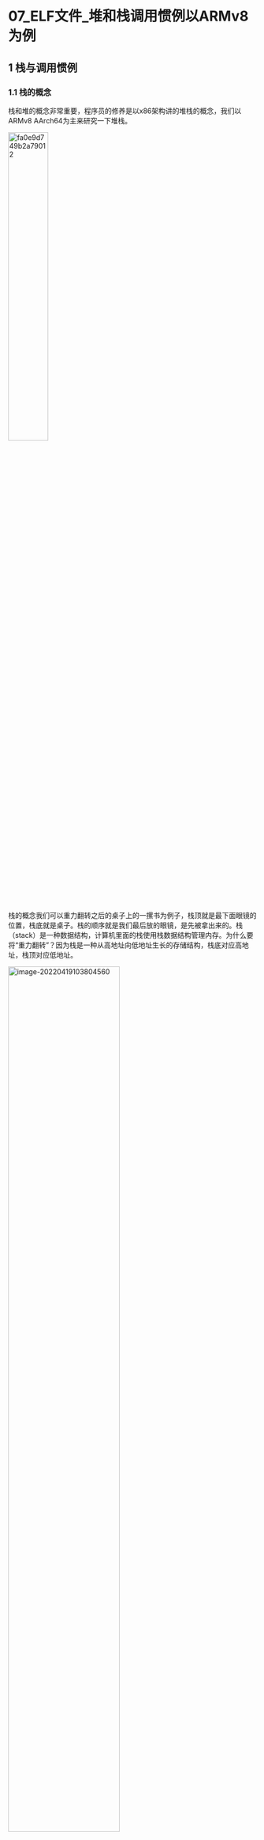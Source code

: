 # 07_ELF文件_堆和栈调用惯例以ARMv8为例

## 1 栈与调用惯例

### 1.1 栈的概念

栈和堆的概念非常重要，程序员的修养是以x86架构讲的堆栈的概念，我们以ARMv8 AArch64为主来研究一下堆栈。

<img src="https://raw.githubusercontent.com/carloscn/images/main/typorafa0e9d749b2a79012.png" alt="fa0e9d749b2a79012" width="40%" />

栈的概念我们可以重力翻转之后的桌子上的一摞书为例子，栈顶就是最下面眼镜的位置，栈底就是桌子。栈的顺序就是我们最后放的眼镜，是先被拿出来的。栈（stack）是一种数据结构，计算机里面的栈使用栈数据结构管理内存。为什么要将“重力翻转”？因为栈是一种从高地址向低地址生长的存储结构，栈底对应高地址，栈顶对应低地址。

<img src="https://raw.githubusercontent.com/carloscn/images/main/typoraimage-20220419103804560.png" alt="image-20220419103804560" width="67%" />

这里的SP被称为“堆栈帧（Stack Frame）”或者“活动记录（Activate Record）”。堆栈帧会保存以下记录：

* 函数返回地址和参数，如果传递参数≤8个，那么使用X0~X7通用寄存器来传递，当参数多于8个，需要使用栈来传递参数。
* 临时变量，例如局部变量
* 保存上下文

### 1.2 不同架构出栈和入栈

**入栈过程：**

<img src="https://raw.githubusercontent.com/carloscn/images/main/typoratelegram-cloud-photo-size-5-6266933850319990826-y.jpg" alt="telegram-cloud-photo-size-5-6266933850319990826-y" width="80%" />

A32指令集提供了PUSH和POP指令来实现入栈和出栈[^1]，但是A64指令集已经去掉了PUSH和POP指令，只需要复用stp和ldp指令就可以实现入栈和出栈[^2]。

For example:

```assembly
// Broken AArch64 implementation of `push {x1}; push {x0};`.
  str   x1, [sp, #-8]!  // This works, but leaves `sp` with 8-byte alignment ...
  str   x0, [sp, #-8]!  // ... so the second `str` will fail.
```

In this particular case, the stores could be combined:

```assembly
// AArch64 implementation of `push {x0, x1}`.
  stp   x0, x1, [sp, #-16]!
```

However, in a simple compiler, it is not always easy to combine instructions in that way.

If you're handling `w` registers, the problem will be even more apparent: these have to be pushed in sets of four to maintain stack pointer alignment, and since this isn't possible in a single instruction, the code can become difficult to follow. This is what [VIXL](https://github.com/armvixl/vixl/blob/330dc71/src/a64/macro-assembler-a64.cc#L1255) generates, for example:

```assembly
// AArch64 implementation of `push {w0, w1, w2, w3}`.
  stp   w0, w1, [sp, #-16]!   // Allocate four words and store w0 and w1 at the lower addresses.
  stp   w2, w3, [sp, #8]      // Store w2 and w3 at the upper addresses.
```

这里AArch64实现入栈和出栈操作：

```assembly
.globalmain
main:
		/* 栈往下扩展16个字节 */
		stp x29, x30, [sp, #-16]!
		
		/* 把栈继续往下扩展8字节 */
		add sp, sp, #-8
		mov x8, #1
		/* 保存x8到SP */
		str x8, [sp]
		
		/* 释放刚才扩展的8字节的栈空间 */
		add sp, sp, #8
		
		/* main函数返回0 */
		mov w0, 0
		
		/* 恢复x29和x30寄存器的值，使SP指向原位置 */
		ldp x29, x30, [sp], #16
		ret
```

### 1.3 fomit-frame-pointer

使用aarch64-none-elf-gcc编译器参数`-fomit-frame-pointer`可以取消帧指针：

* 好处：不使用任何帧指针，直接计算变量的位置
* 坏处：无法trace，寻址变慢

![image-20220419122840960](https://raw.githubusercontent.com/carloscn/images/main/typoraimage-20220419122840960.png)

使用fomit-frame-pointer的反汇编可以看到，123行sp已经不会备份到x29。

### 1.4  调用惯例Call convention

函数调用方和被调用方需要按照统一的协议去压栈和出栈，否则会有问题。调用惯例

* 函数参数的传递顺序和方式
* 栈的维护方式
* 名字修饰，默认是 _cdecl `__attribute__((cdecl))`

#### 1.4.1 函数参数压栈和出栈

我们定义一个这样的函数，有30个参数，看看arm编译器如何处理参数的压栈和出栈，另外对参数的类型也需要有观察。

```c
static int s11( long a1,
                char a2,
                int a3,
                int a4,
                int a5,
                int a6,
                int a7,
                int a8,
                int a9,
                int a10
                )
{
    return  \
    a1 +    \
    a2 +    \
    a3 +    \
    a4 +    \
    a5 +    \
    a6 +    \
    a7 +    \
    a8 +    \
    a9 +    \
    a10;
}

int call_stack(void) {
    int a = s11(1,2,3,4,5,6,7,8,9,10);
    return a;
}
```

这段函数的反汇编是：

##### A64: ARMv8 AArch64

```assembly
00000000000000d0 <s11>:
  d0:   d100c3ff        sub     sp, sp, #48
  d4:   f90017e0        str     x0, [sp, #40] 		//a1
  d8:   39009fe1        strb    w1, [sp, #39]			//a2
  dc:   b90023e2        str     w2, [sp, #32]			//a3
  e0:   b9001fe3        str     w3, [sp, #28]			//a4
  e4:   b9001be4        str     w4, [sp, #24]			//a5
  e8:   b90017e5        str     w5, [sp, #20]     //a6
  ec:   b90013e6        str     w6, [sp, #16]     //a7
  f0:   b9000fe7        str     w7, [sp, #12]     //a8
  f4:   39409fe0        ldrb    w0, [sp, #39]     // load a2 from stack
  f8:   f94017e1        ldr     x1, [sp, #40]     // load a1 from stack
  fc:   0b010001        add     w1, w0, w1        // a1 + a2
 100:   b94023e0        ldr     w0, [sp, #32]     // +a3
 104:   0b000021        add     w1, w1, w0
 108:   b9401fe0        ldr     w0, [sp, #28]     // +a4
 10c:   0b000021        add     w1, w1, w0
 110:   b9401be0        ldr     w0, [sp, #24]     // ....
 114:   0b000021        add     w1, w1, w0
 118:   b94017e0        ldr     w0, [sp, #20]
 11c:   0b000021        add     w1, w1, w0
 120:   b94013e0        ldr     w0, [sp, #16]
 124:   0b000021        add     w1, w1, w0
 128:   b9400fe0        ldr     w0, [sp, #12]
 12c:   0b000021        add     w1, w1, w0
 130:   b94033e0        ldr     w0, [sp, #48]     // load a9 from stack 
 134:   0b000021        add     w1, w1, w0        // +a9
 138:   b9403be0        ldr     w0, [sp, #56]     // load a10 from stack
 13c:   0b000020        add     w0, w1, w0        // +a10
 140:   9100c3ff        add     sp, sp, #48
 144:   d65f03c0        ret

0000000000000148 <call_stack>:
 148:   d100c3ff        sub     sp, sp, #48
 14c:   a9017bfd        stp     x29, x30, [sp, #16]
 150:   910043fd        add     x29, sp, #0x10
 154:   52800140        mov     w0, #0xa                        // #10
 158:   b9000be0        str     w0, [sp, #8]
 15c:   52800120        mov     w0, #0x9                        // #9
 160:   b90003e0        str     w0, [sp]
 164:   52800107        mov     w7, #0x8                        // #8
 168:   528000e6        mov     w6, #0x7                        // #7
 16c:   528000c5        mov     w5, #0x6                        // #6
 170:   528000a4        mov     w4, #0x5                        // #5
 174:   52800083        mov     w3, #0x4                        // #4
 178:   52800062        mov     w2, #0x3                        // #3
 17c:   52800041        mov     w1, #0x2                        // #2
 180:   d2800020        mov     x0, #0x1                        // #1
 184:   97ffffd3        bl      d0 <s11>
 188:   b9002fe0        str     w0, [sp, #44]
 18c:   b9402fe0        ldr     w0, [sp, #44]
 190:   a9417bfd        ldp     x29, x30, [sp, #16]
 194:   9100c3ff        add     sp, sp, #48
 198:   d65f03c0        ret
```

##### A32: ARMv7 AArch32

```assembly
000000b0 <s11>:
  b0:   b480            push    {r7}
  b2:   b085            sub     sp, #20
  b4:   af00            add     r7, sp, #0
  b6:   60f8            str     r0, [r7, #12]
  b8:   607a            str     r2, [r7, #4]
  ba:   603b            str     r3, [r7, #0]
  bc:   460b            mov     r3, r1
  be:   72fb            strb    r3, [r7, #11]
  c0:   7afa            ldrb    r2, [r7, #11]
  c2:   68fb            ldr     r3, [r7, #12]
  c4:   441a            add     r2, r3
  c6:   687b            ldr     r3, [r7, #4]
  c8:   441a            add     r2, r3
  ca:   683b            ldr     r3, [r7, #0]
  cc:   441a            add     r2, r3
  ce:   69bb            ldr     r3, [r7, #24]
  d0:   441a            add     r2, r3
  d2:   69fb            ldr     r3, [r7, #28]
  d4:   441a            add     r2, r3
  d6:   6a3b            ldr     r3, [r7, #32]
  d8:   441a            add     r2, r3
  da:   6a7b            ldr     r3, [r7, #36]   ; 0x24
  dc:   441a            add     r2, r3
  de:   6abb            ldr     r3, [r7, #40]   ; 0x28
  e0:   441a            add     r2, r3
  e2:   6afb            ldr     r3, [r7, #44]   ; 0x2c
  e4:   4413            add     r3, r2
  e6:   4618            mov     r0, r3
  e8:   3714            adds    r7, #20
  ea:   46bd            mov     sp, r7
  ec:   f85d 7b04       ldr.w   r7, [sp], #4
  f0:   4770            bx      lr
  f2:   bf00            nop

000000f4 <call_stack>:
  f4:   b580            push    {r7, lr}
  f6:   b088            sub     sp, #32
  f8:   af06            add     r7, sp, #24
  fa:   2300            movs    r3, #0
  fc:   607b            str     r3, [r7, #4]
  fe:   2308            movs    r3, #8
 100:   603b            str     r3, [r7, #0]
 102:   230a            movs    r3, #10
 104:   9305            str     r3, [sp, #20]
 106:   2309            movs    r3, #9
 108:   9304            str     r3, [sp, #16]
 10a:   2308            movs    r3, #8
 10c:   9303            str     r3, [sp, #12]
 10e:   2307            movs    r3, #7
 110:   9302            str     r3, [sp, #8]
 112:   2306            movs    r3, #6
 114:   9301            str     r3, [sp, #4]
 116:   2305            movs    r3, #5
 118:   9300            str     r3, [sp, #0]
 11a:   2304            movs    r3, #4
 11c:   2203            movs    r2, #3
 11e:   2102            movs    r1, #2
 120:   2001            movs    r0, #1
 122:   f7ff ffc5       bl      b0 <s11>
 126:   6078            str     r0, [r7, #4]
 128:   687a            ldr     r2, [r7, #4]
 12a:   683b            ldr     r3, [r7, #0]
 12c:   4413            add     r3, r2
 12e:   4618            mov     r0, r3
 130:   3708            adds    r7, #8
 132:   46bd            mov     sp, r7
 134:   bd80            pop     {r7, pc}
 136:   bf00            nop
```

<img src="https://raw.githubusercontent.com/carloscn/images/main/typoratelegram-cloud-photo-size-5-6266933850319990918-y.jpg" alt="telegram-cloud-photo-size-5-6266933850319990918-y" width="70%" />

前8个参数被压入寄存器中，后面的参数被直接压到栈中。返回参数被放在x0中，返回地址在x30中。

#### 1.4.2 函数调用压栈和出栈

```C
static int s0(void) {
    return 0;
}

static int s1(void) {
    return s0();
}

static int s2(void) {
    return s1();
}
static int s3(void) {
    return s2();
}
static int s4(void) {
    return s3();
}
static int s5(void) {
    return s4();
}
static int s6(void) {
    return s5();
}
static int s7(void) {
    return s6();
}
static int s8(void) {
    return s7();
}
static int s9(void) {
    return s8();
}
static int s10(void){
    return s9();
}

int call_stack(void) {
    int a = 0;
    int c = 8;
    c = s10();

    return a + c;
}
```

反汇编：

##### A64: ARMv8 AArch64

```assembly
Disassembly of section .text:

0000000000000000 <s0>:
   0:   52800000        mov     w0, #0x0                        // #0
   4:   d65f03c0        ret

0000000000000008 <s1>:
   8:   a9bf7bfd        stp     x29, x30, [sp, #-16]!
   c:   910003fd        mov     x29, sp
  10:   97fffffc        bl      0 <s0>
  14:   a8c17bfd        ldp     x29, x30, [sp], #16
  18:   d65f03c0        ret

000000000000001c <s2>:
  1c:   a9bf7bfd        stp     x29, x30, [sp, #-16]!
  20:   910003fd        mov     x29, sp
  24:   97fffff9        bl      8 <s1>
  28:   a8c17bfd        ldp     x29, x30, [sp], #16
  2c:   d65f03c0        ret

0000000000000030 <s3>:
  30:   a9bf7bfd        stp     x29, x30, [sp, #-16]!
  34:   910003fd        mov     x29, sp
  38:   97fffff9        bl      1c <s2>
  3c:   a8c17bfd        ldp     x29, x30, [sp], #16
  40:   d65f03c0        ret

0000000000000044 <s4>:
  44:   a9bf7bfd        stp     x29, x30, [sp, #-16]!
  48:   910003fd        mov     x29, sp
  4c:   97fffff9        bl      30 <s3>
  50:   a8c17bfd        ldp     x29, x30, [sp], #16
  54:   d65f03c0        ret

0000000000000058 <s5>:
  58:   a9bf7bfd        stp     x29, x30, [sp, #-16]!
  5c:   910003fd        mov     x29, sp
  60:   97fffff9        bl      44 <s4>
  64:   a8c17bfd        ldp     x29, x30, [sp], #16
  68:   d65f03c0        ret

000000000000006c <s6>:
  6c:   a9bf7bfd        stp     x29, x30, [sp, #-16]!
  70:   910003fd        mov     x29, sp
  74:   97fffff9        bl      58 <s5>
  78:   a8c17bfd        ldp     x29, x30, [sp], #16
  7c:   d65f03c0        ret

0000000000000080 <s7>:
  80:   a9bf7bfd        stp     x29, x30, [sp, #-16]!
  84:   910003fd        mov     x29, sp
  88:   97fffff9        bl      6c <s6>
  8c:   a8c17bfd        ldp     x29, x30, [sp], #16
  90:   d65f03c0        ret

0000000000000094 <s8>:
  94:   a9bf7bfd        stp     x29, x30, [sp, #-16]!
  98:   910003fd        mov     x29, sp
  9c:   97fffff9        bl      80 <s7>
  a0:   a8c17bfd        ldp     x29, x30, [sp], #16
  a4:   d65f03c0        ret

00000000000000a8 <s9>:
  a8:   a9bf7bfd        stp     x29, x30, [sp, #-16]!
  ac:   910003fd        mov     x29, sp
  b0:   97fffff9        bl      94 <s8>
  b4:   a8c17bfd        ldp     x29, x30, [sp], #16
  b8:   d65f03c0        ret

00000000000000bc <s10>:
  bc:   a9bf7bfd        stp     x29, x30, [sp, #-16]!
  c0:   910003fd        mov     x29, sp
  c4:   97fffff9        bl      a8 <s9>
  c8:   a8c17bfd        ldp     x29, x30, [sp], #16
  cc:   d65f03c0        ret

0000000000000148 <call_stack>:
 148:   a9be7bfd        stp     x29, x30, [sp, #-32]!
 14c:   910003fd        mov     x29, sp
 150:   b9001fff        str     wzr, [sp, #28]
 154:   52800100        mov     w0, #0x8                        // #8
 158:   b9001be0        str     w0, [sp, #24]
 15c:   97ffffd8        bl      bc <s10>
 160:   b9001be0        str     w0, [sp, #24]
 164:   b9401fe1        ldr     w1, [sp, #28]
 168:   b9401be0        ldr     w0, [sp, #24]
 16c:   0b000020        add     w0, w1, w0
 170:   a8c27bfd        ldp     x29, x30, [sp], #32
 174:   d65f03c0        ret
```

每个函数都在将sp - 16的位置，让栈向下增，栈空间逐步加大， 把x29和x30，栈指针和返回地址存入栈空间，然后函数返回后弹出栈。

##### A32: ARMv7 AArch32

```C
Disassembly of section .text:

00000000 <s0>:
   0:   b480            push    {r7}
   2:   af00            add     r7, sp, #0
   4:   2300            movs    r3, #0
   6:   4618            mov     r0, r3
   8:   46bd            mov     sp, r7
   a:   f85d 7b04       ldr.w   r7, [sp], #4
   e:   4770            bx      lr

00000010 <s1>:
  10:   b580            push    {r7, lr}
  12:   af00            add     r7, sp, #0
  14:   f7ff fff4       bl      0 <s0>
  18:   4603            mov     r3, r0
  1a:   4618            mov     r0, r3
  1c:   bd80            pop     {r7, pc}
  1e:   bf00            nop

00000020 <s2>:
  20:   b580            push    {r7, lr}
  22:   af00            add     r7, sp, #0
  24:   f7ff fff4       bl      10 <s1>
  28:   4603            mov     r3, r0
  2a:   4618            mov     r0, r3
  2c:   bd80            pop     {r7, pc}
  2e:   bf00            nop

00000030 <s3>:
  30:   b580            push    {r7, lr}
  32:   af00            add     r7, sp, #0
  34:   f7ff fff4       bl      20 <s2>
  38:   4603            mov     r3, r0
  3a:   4618            mov     r0, r3
  3c:   bd80            pop     {r7, pc}
  3e:   bf00            nop

00000040 <s4>:
  40:   b580            push    {r7, lr}
  42:   af00            add     r7, sp, #0
  44:   f7ff fff4       bl      30 <s3>
  48:   4603            mov     r3, r0
  4a:   4618            mov     r0, r3
  4c:   bd80            pop     {r7, pc}
  4e:   bf00            nop

00000050 <s5>:
  50:   b580            push    {r7, lr}
  52:   af00            add     r7, sp, #0
  54:   f7ff fff4       bl      40 <s4>
  58:   4603            mov     r3, r0
  5a:   4618            mov     r0, r3
  5c:   bd80            pop     {r7, pc}
  5e:   bf00            nop

00000060 <s6>:
  60:   b580            push    {r7, lr}
  62:   af00            add     r7, sp, #0
  64:   f7ff fff4       bl      50 <s5>
  68:   4603            mov     r3, r0
  6a:   4618            mov     r0, r3
  6c:   bd80            pop     {r7, pc}
  6e:   bf00            nop

00000070 <s7>:
  70:   b580            push    {r7, lr}
  72:   af00            add     r7, sp, #0
  74:   f7ff fff4       bl      60 <s6>
  78:   4603            mov     r3, r0
  7a:   4618            mov     r0, r3
  7c:   bd80            pop     {r7, pc}
  7e:   bf00            nop

00000080 <s8>:
  80:   b580            push    {r7, lr}
  82:   af00            add     r7, sp, #0
  84:   f7ff fff4       bl      70 <s7>
  88:   4603            mov     r3, r0
  8a:   4618            mov     r0, r3
  8c:   bd80            pop     {r7, pc}
  8e:   bf00            nop

00000090 <s9>:
  90:   b580            push    {r7, lr}
  92:   af00            add     r7, sp, #0
  94:   f7ff fff4       bl      80 <s8>
  98:   4603            mov     r3, r0
  9a:   4618            mov     r0, r3
  9c:   bd80            pop     {r7, pc}
  9e:   bf00            nop

000000a0 <s10>:
  a0:   b580            push    {r7, lr}
  a2:   af00            add     r7, sp, #0
  a4:   f7ff fff4       bl      90 <s9>
  a8:   4603            mov     r3, r0
  aa:   4618            mov     r0, r3
  ac:   bd80            pop     {r7, pc}
  ae:   bf00            nop
    
000000f4 <call_stack>:
  f4:   b580            push    {r7, lr}
  f6:   b082            sub     sp, #8
  f8:   af00            add     r7, sp, #0
  fa:   2300            movs    r3, #0
  fc:   607b            str     r3, [r7, #4]
  fe:   2308            movs    r3, #8
 100:   603b            str     r3, [r7, #0]
 102:   f7ff ffcd       bl      a0 <s10>
 106:   6038            str     r0, [r7, #0]
 108:   687a            ldr     r2, [r7, #4]
 10a:   683b            ldr     r3, [r7, #0]
 10c:   4413            add     r3, r2
 10e:   4618            mov     r0, r3
 110:   3708            adds    r7, #8
 112:   46bd            mov     sp, r7
 114:   bd80            pop     {r7, pc}
 116:   bf00            nop
```

#### 1.4.3 ARMv8的函数调用标准

函数调用标准（Procedure Call Standard, PCS）用来描述父/子函数是如何编译、链接的，尤其是父函数和子函数之间调用关系的约定，如栈的布局、参数的传递、还有C语言类型的长度等等。每个处理器体系结构都有不同的标准。下面以ARM64为例介绍函数调用的标准（参考： Procedure Call Standard for ARM 64-bit Architecture[^6] [^7] )

ARM64体系结构的通用寄存器：

| 寄存器         | 描述                                                     |
| -------------- | -------------------------------------------------------- |
| SP寄存器       | SP寄存器                                                 |
| x30 (LR寄存器) | 链接寄存器                                               |
| x29 (FP寄存器) | 栈帧指针（Frame Pointer）寄存器                          |
| x19~x28        | 被调用函数保存的寄存器，在子函数中使用时需要保存到栈中。 |
| x18            | 平台寄存器                                               |
| x17            | 临时寄存器IPC（intra-precedure-call）临时寄存器          |
| x16            | 临时寄存器或第一个IPC临时寄存器                          |
| x9~x15         | 临时寄存器                                               |
| x8             | 间接结果位置寄存器，用于保存程序返回的地址               |
| x0~x7          | 用于传递子函数参数和结果，                               |

### 2 堆与内存管理

堆的概念我们已经知道了，而且我们还用过大名鼎鼎的malloc函数，甚至malloc_align函数，但是我们似乎没有研究过在Linux里面malloc原理是什么样子的，在今天的这个topic我们再进一步的了解一下堆，后面我们在学习linux内核的内存管理的时候会更详细的讲解一下malloc如何实现的。

#### 2.1 Linux进程堆管理

Linux进程地址空间，除了文件、共享库还有栈之外，剩余的未分配的空间都可以作为Heap的空间地址，堆和栈相反，堆是向上增长的。运行库向操作系统申请一批空间地址，由程序自己“零售”给内部程序。

![](https://raw.githubusercontent.com/carloscn/images/main/typora161204769-04c36184-b05a-442d-93e0-af87504c6171.png)

Linux进程堆管理有两种方式：

* brk()系统调用
* mmap()

brk()系统调用实际上就设置进程数据段（data段+bss段的统称）的结束地址，如果我们将数据段结束地址向高地址不断滚动，那么扩大的空间就是我们可以用的heap的空间，glibc里面有个sbrk函数。

mmap()的作用是向操作系统申请一段虚拟内存地址，如果指定文件路径是可以将空间映射到文件，如果没有指定文件路径，那么就是匿名空间(Anonymous)，匿名空间就可以作为堆空间。mmap可以指定申请空间的大小和起始地址，如果起始地址设定为0，那么mmap会自动跳转到合适的位置，申请的空间还可以指定权限。

```c
void *malloc(size_t nbytes)
{
     void *ret = mmap(0, bytes, PROT_READ|PROT_WRITE, MAP_PRIVATE | MAP_ANONYMOUS, 0, 0);
     __check_ret__(ret);
     return ret;
}
```

glibc的malloc函数处理逻辑是这样的：

* 对于小于128KB的请求，它会在现有的堆空间分配。
* 对于大于128KB的请求，它会使用mmap函数为它分配一段匿名空间，然后再从匿名空间分配用户空间。

#### 2.2 堆分配算法

* 空闲链表法
* 位图法
* 对象池法

### 2.3 堆碎片化问题

#### 2.3.1 碎片产生[^3]

```C
int main()
{
        int *heap_d;
        int *heap_e;
        int *heap_f;
        heap_d = (int *)malloc(10);
        heap_e = (int *)malloc(10);
        printf("The d address is %p\n",heap_d);
        printf("The e address is %p\n",heap_e);
        free(heap_d);
        heap_d = NULL;
        heap_f = (int *)malloc(30);
        printf("The f address is %p\n",heap_f);
        return 0;
}
```

```
The d address is 0xf0d010 mem_d
The e address is 0xf0d030 mem_e
The f address is 0xf0d460 mem_f
 
可想而知，总共三段内存分配
mem_d|mem_e|
free
     |mem_e|
           |mem_f|
|xxxx|     |     |
xxx为无用内存，碎片，即使分配后已经free和置NULL操作。
越来越多的malloc使用，会促进内存碎片化加剧，最终内存不足。
```

#### 2.3.2 baremental/freeRTOS堆空间

嵌入式设备没有MMU，无法实现内存动态映射。所以没有操作系统兜底的嵌入式设备一定要小心，就算是有操作系统也要对内存分配了如指掌，否则就会出现意想不到的问题，内存碎片的问题就是很头疼的问题。

##### freeRTOS

freeRTOS对于堆的管理分为5个heap管理方式[^5]，十分复杂。

- [heap_1](https://www.freertos.org/a00111.html#heap_1) - the very simplest, does not permit memory to be freed.
- [heap_2](https://www.freertos.org/a00111.html#heap_2) - permits memory to be freed, but does not coalescence adjacent free blocks.
- [heap_3](https://www.freertos.org/a00111.html#heap_3) - simply wraps the standard malloc() and free() for thread safety.
- [heap_4](https://www.freertos.org/a00111.html#heap_4) - coalescences adjacent free blocks to avoid fragmentation. Includes absolute address placement option.
- [heap_5](https://www.freertos.org/a00111.html#heap_5) - as per heap_4, with the ability to span the heap across multiple non-adjacent memory areas.

##### baremental[^4]

malloc和free并不能实现动态的内存的管理。这需要在启动阶段专门给其分配一段空闲的内存区域作为malloc的内存区。如STM32中的启动文件startup_stm32f10x_md.s中可见以下信息：

```
Heap_Size       EQU     0x00000800

                AREA    HEAP, NOINIT, READWRITE, ALIGN=3
__heap_base
Heap_Mem        SPACE   Heap_Size
__heap_limit
```

其中，Heap_Size即定义一个宏定义。数值为 0x00000800。Heap_Mem则为申请一块连续的内存，大小为 Heap_Size。简化为C语言版本如下：

```
#define Heap_Size 0x00000800
unsigned char Heap_Mem[Heap_Size] = {
     0};
```

在这里申请的这块内存，在接下来的代码中，被注册进系统中给malloc和free函数所使用：

```
__user_initial_stackheap
LDR     R0, =  Heap_Mem  ;  返回系统中堆内存起始地址
LDR     R1, =(Stack_Mem + Stack_Size)
LDR     R2, = (Heap_Mem +  Heap_Size); 返回系统中堆内存的结束地址
LDR     R3, = Stack_Mem
BX      LR
```

在函数中使用malloc，如果是大的内存分配，而且malloc与free的次数也不是特别频繁，使用malloc与free是比较合适的，但是如果内存分配比较小，而且次数特别频繁，那么使用malloc与free就有些不太合适了。因为过多的malloc与free容易造成内存碎片，致使可使用的堆内存变小。尤其是在对单片机等没有MMU的芯片编程时，慎用malloc与free。

对于堆碎片化的问题，可以采用堆分配算法避免，比如内存池。

内存池，简洁地来说，就是预先分配一块固定大小的内存。以后，要申请固定大小的内存的时候，即可从该内存池中申请。用完了，自然要放回去。注意，内存池，每次申请都只能申请固定大小的内存。这样子做，有很多好处：

* 每次动态内存申请的大小都是固定的，可以有效防止内存碎片化。(至于为什么，可以想想，每次申请的都是固定的大小，回收也是固定的大小)

* 效率高，不需要复杂的内存分配算法来实现。申请，释放的时间复杂度，可以做到O(1)。

* 内存的申请，释放都在可控的范围之内。不会出现以后运行着，运行着，就再也申请不到内存的情况。

内存池，并非什么很厉害的技术。实现起来，其实可以做到很简单。只需要一个链表即可。在初始化的时候，把全局变量申请来的内存，一个个放入该链表中。在申请的时候，只需要取出头部并返回即可。在释放的时候，只需要把该内存插入链表。以下是一种简单的例子(使用移植来的linux内核链表，对该链表的移植，以后有时间再去分析)：

```C
#define MEM_BUFFER_LEN  5    //内存块的数量
#define MEM_BUFFER_SIZE 256 //每块内存的大小

//内存池的描述，使用联合体，体现穷人的智慧。就如，我一同学说的：一个字节，恨不得掰成8个字节来用。
typedef union mem {
     
struct list_head list;
unsigned char buffer[MEM_BUFFER_SIZE];
}mem_t;

static union mem gmem[MEM_BUFFER_LEN];

LIST_HEAD(mem_pool);

//分配内存
void *mem_pop(){
     
    union mem *ret = NULL;
    psr_t psr;

    psr = ENTER_CRITICAL();
    if(!list_empty(&mem_pool)) { //有可用的内存池 
        ret = list_first_entry(&mem_pool, union mem, list);
        //printf("mem_pool = 0x%p  ret = 0x%p\n", &mem_pool, &ret->list);
        list_del(&ret->list);
 }
 EXIT_CRITICAL(psr);
 return ret;//->buffer;
}


//回收内存
void mem_push(void *mem){
     
    union mem *tmp = NULL; 
    psr_t psr;

    tmp = (void *)mem;//container_of(mem, struct mem, buffer);
    psr = ENTER_CRITICAL();
    list_add(&tmp->list, &mem_pool);
    //printf("free = 0x%p\n", &tmp->list);

    EXIT_CRITICAL(psr);
}

//初始化内存池
void mem_pool_init(){
     
    int i;
    psr_t psr;
    psr = ENTER_CRITICAL();
    for(i=0; i        list_add(&(gmem[i].list), &mem_pool);
        //printf("add mem 0x%p\n", &(gmem[i].list));
 }
 EXIT_CRITICAL(psr);
}
```

### 2.4 使用malloc和free一些建议

* 不建议在中断中使用malloc。
* 线程不一定安全，在-pthread进行编译是线程安全的，在freeRTOS的heap_3.c中进行封装pvPortMalloc是安全的，但是在其他环境要持怀疑态度。
* malloc不一定会成功，需要check结果
* malloc和free一定要成对出现。
* free之后给指针加NULL，防止野指针。
* 为了安全考虑，malloc之后的内存，需要memset置空后free掉，防止那块内存被分配可以读到数据。

## 3 Reference

[^1]:[ARM Compiler armasm Reference Guide Version 6.00 - PUSH and POP ](https://developer.arm.com/documentation/dui0802/a/A32-and-T32-Instructions/PUSH-and-POP)
[^2]:[arm-community-blogs - Using the Stack in AArch32 and AArch64](https://community.arm.com/arm-community-blogs/b/architectures-and-processors-blog/posts/using-the-stack-in-aarch32-and-aarch64)
[^3]:[如何看待malloc产生内存碎片](https://www.shuzhiduo.com/A/8Bz8A2kkJx/)
[^4]:[linux malloc free 内存碎片_嵌入式裸机编程中使用malloc、free会怎样？](https://www.cxyzjd.com/article/weixin_39625747/113086126)
[^5]:[FreeRTOS kernel - Memory Management](https://www.freertos.org/a00111.html#heap_1)
[^6]:[**Procedure Call Standard for the Arm® 64-bit Architecture (AArch64).pdf**](https://github.com/carloscn/doclib/blob/master/man/arm/standard/Procedure%20Call%20Standard%20for%20the%20Arm%C2%AE%2064-bit%20%20Architecture%20(AArch64).pdf)
[^7]:[https://github.com/ARM-software/abi-aa](https://github.com/ARM-software/abi-aa/releases)